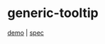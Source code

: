 # generic-tooltip

[demo](https://genericcomponents.netlify.app/generic-tooltip/demo/index.html) | [spec](https://www.w3.org/TR/wai-aria-practices/#tooltip)